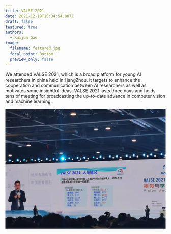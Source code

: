 ```yaml
---
title: VALSE 2021
date: 2021-12-19T15:34:54.007Z
draft: false
featured: true
authors:
  - Ruijun Gao
image:
  filename: featured.jpg
  focal_point: Bottom
  preview_only: false
---
```

We attended VALSE 2021, which is a broad platform for young AI researchers in china held in HangZhou. It targets to enhance the cooperation and communication between AI researchers as well as motivates some insightful ideas. VALSE 2021 lasts three days and holds tens of meeting for broadcasting the up-to-date advance in computer vision and machine learning.

![](0.jpg)